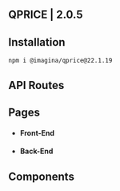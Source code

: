 ## QPRICE | 2.0.5

## Installation

`` npm i @imagina/qprice@22.1.19 ``

## API Routes

## Pages

- #### Front-End


- #### Back-End

## Components